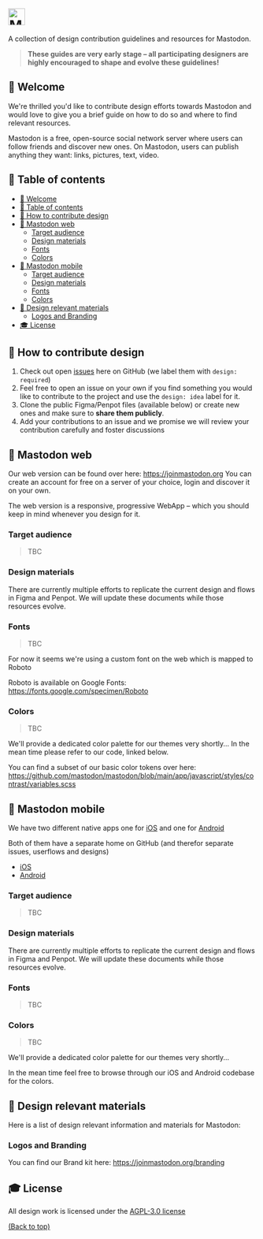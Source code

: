 <h1><picture>
  <source media="(prefers-color-scheme: dark)" srcset="./lib/assets/wordmark.dark.png?raw=true">
  <source media="(prefers-color-scheme: light)" srcset="./lib/assets/wordmark.light.png?raw=true">
  <img alt="Mastodon" src="./lib/assets/wordmark.light.png?raw=true" height="34">
</picture></h1>

A collection of design contribution guidelines and resources for Mastodon.

> **These guides are very early stage – all participating designers are highly encouraged to shape and evolve these guidelines!**

## 👋 Welcome

We're thrilled you'd like to contribute design efforts towards Mastodon and would love to give you a brief guide on how to do so and where to find relevant resources.

Mastodon is a free, open-source social network server where users can follow friends and discover new ones. On Mastodon, users can publish anything they want: links, pictures, text, video. 

## 📖 Table of contents

- [👋 Welcome](#-welcome)
- [📖 Table of contents](#-table-of-contents)
- [🚢 How to contribute design](#-how-to-contribute-design)
- [🚀 Mastodon web](#-mastodon-web)
  - [Target audience](#target-audience)
  - [Design materials](#design-materials)
  - [Fonts](#fonts)
  - [Colors](#colors)
- [📱 Mastodon mobile](#-mastodon-mobile)
  - [Target audience](#target-audience-1)
  - [Design materials](#design-materials-1)
  - [Fonts](#fonts-1)
  - [Colors](#colors-1)
- [💅 Design relevant materials](#-design-relevant-materials)
  - [Logos and Branding](#logos-and-branding)
- [🎓 License](#-license)

## 🚢 How to contribute design

1. Check out open [issues](https://github.com/mastodon/mastodon/issues) here on GitHub (we label them with `design: required`)
2. Feel free to open an issue on your own if you find something you would like to contribute to the project and use the `design: idea` label for it.
3. Clone the public Figma/Penpot files (available below) or create new ones and make sure to **share them publicly**.
4. Add your contributions to an issue and we promise we will review your contribution carefully and foster discussions

## 🚀 Mastodon web

Our web version can be found over here: https://joinmastodon.org
You can create an account for free on a server of your choice, login and discover it on your own.

The web version is a responsive, progressive WebApp – which you should keep in mind whenever you design for it.


### Target audience

> TBC

### Design materials

There are currently multiple efforts to replicate the current design and flows in Figma and Penpot. 
We will update these documents while those resources evolve.

### Fonts

> TBC

For now it seems we're using a custom font on the web which is mapped to Roboto 

Roboto is available on Google Fonts:
https://fonts.google.com/specimen/Roboto

### Colors

> TBC

We'll provide a dedicated color palette for our themes very shortly... In the mean time please refer to our code, linked below.

You can find a subset of our basic color tokens over here:
https://github.com/mastodon/mastodon/blob/main/app/javascript/styles/contrast/variables.scss


## 📱 Mastodon mobile

We have two different native apps one for [iOS](https://apps.apple.com/us/app/mastodon-for-iphone/id1571998974) and one for [Android](https://play.google.com/store/apps/details?id=org.joinmastodon.android)

Both of them have a separate home on GitHub (and therefor separate issues, userflows and designs)

* [iOS](https://github.com/mastodon/mastodon-ios)
* [Android](https://github.com/mastodon/mastodon-android)

### Target audience

> TBC

### Design materials

There are currently multiple efforts to replicate the current design and flows in Figma and Penpot. 
We will update these documents while those resources evolve.

### Fonts

> TBC


### Colors

> TBC

We'll provide a dedicated color palette for our themes very shortly... 

In the mean time feel free to browse through our iOS and Android codebase for the colors.


## 💅 Design relevant materials

Here is a list of design relevant information and materials for Mastodon:

### Logos and Branding

You can find our Brand kit here:
https://joinmastodon.org/branding


## 🎓 License

All design work is licensed under the
[AGPL-3.0 license](https://github.com/mastodon/mastodon/blob/main/LICENSE)

[(Back to top)](#-table-of-contents)
